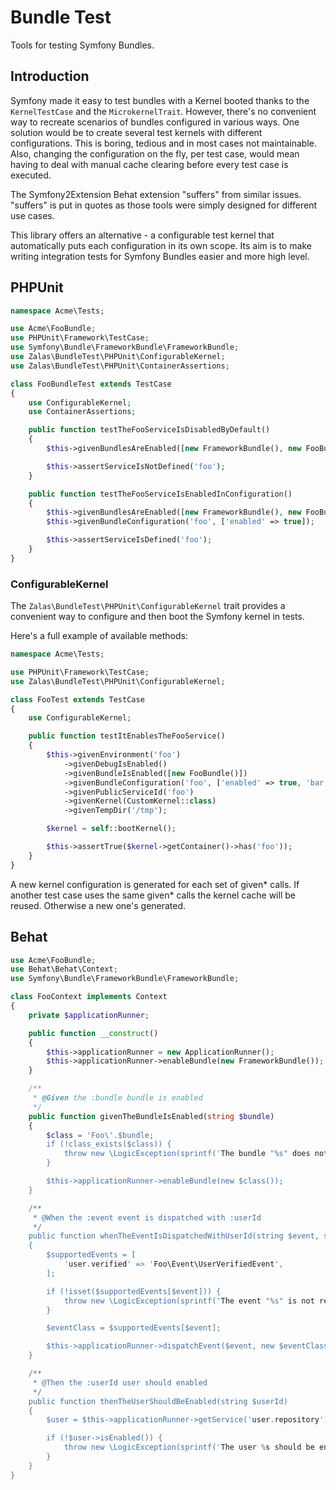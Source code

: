 # Bundle Test

Tools for testing Symfony Bundles.

## Introduction

Symfony made it easy to test bundles with a Kernel booted thanks to the `KernelTestCase` and the `MicrokernelTrait`.
However, there's no convenient way to recreate scenarios of bundles configured in various ways.
One solution would be to create several test kernels with different configurations. This is boring, tedious and in most
cases not maintainable. Also, changing the configuration on the fly, per test case, would mean having to deal
with manual cache clearing before every test case is executed.

The Symfony2Extension Behat extension "suffers" from similar issues. "suffers" is put in quotes as those tools
were simply designed for different use cases.

This library offers an alternative - a configurable test kernel that automatically puts each configuration in its own scope.
Its aim is to make writing integration tests for Symfony Bundles easier and more high level.

## PHPUnit

```php
namespace Acme\Tests;

use Acme\FooBundle;
use PHPUnit\Framework\TestCase;
use Symfony\Bundle\FrameworkBundle\FrameworkBundle;
use Zalas\BundleTest\PHPUnit\ConfigurableKernel;
use Zalas\BundleTest\PHPUnit\ContainerAssertions;

class FooBundleTest extends TestCase
{
    use ConfigurableKernel;
    use ContainerAssertions;

    public function testTheFooServiceIsDisabledByDefault()
    {
        $this->givenBundlesAreEnabled([new FrameworkBundle(), new FooBundle()]);

        $this->assertServiceIsNotDefined('foo');
    }

    public function testTheFooServiceIsEnabledInConfiguration()
    {
        $this->givenBundlesAreEnabled([new FrameworkBundle(), new FooBundle()]);
        $this->givenBundleConfiguration('foo', ['enabled' => true]);

        $this->assertServiceIsDefined('foo');
    }
}
```

### ConfigurableKernel

The `Zalas\BundleTest\PHPUnit\ConfigurableKernel` trait provides a convenient way to configure and then boot the
Symfony kernel in tests.

Here's a full example of available methods:

```php
namespace Acme\Tests;

use PHPUnit\Framework\TestCase;
use Zalas\BundleTest\PHPUnit\ConfigurableKernel;

class FooTest extends TestCase
{
    use ConfigurableKernel;

    public function testItEnablesTheFooService()
    {
        $this->givenEnvironment('foo')
            ->givenDebugIsEnabled()
            ->givenBundleIsEnabled([new FooBundle()])
            ->givenBundleConfiguration('foo', ['enabled' => true, 'bar' => 'baz'])
            ->givenPublicServiceId('foo')
            ->givenKernel(CustomKernel::class)
            ->givenTempDir('/tmp');

        $kernel = self::bootKernel();

        $this->assertTrue($kernel->getContainer()->has('foo'));
    }
}
```

A new kernel configuration is generated for each set of given* calls. If another test case uses the same
given* calls the kernel cache will be reused. Otherwise a new one's generated.

## Behat

```php
use Acme\FooBundle;
use Behat\Behat\Context;
use Symfony\Bundle\FrameworkBundle\FrameworkBundle;

class FooContext implements Context
{
    private $applicationRunner;

    public function __construct()
    {
        $this->applicationRunner = new ApplicationRunner();
        $this->applicationRunner->enableBundle(new FrameworkBundle());
    }

    /**
     * @Given the :bundle bundle is enabled
     */
    public function givenTheBundleIsEnabled(string $bundle)
    {
        $class = 'Foo\'.$bundle;
        if (!class_exists($class)) {
            throw new \LogicException(sprintf('The bundle "%s" does not exist.', $class));
        }

        $this->applicationRunner->enableBundle(new $class());
    }

    /**
     * @When the :event event is dispatched with :userId
     */
    public function whenTheEventIsDispatchedWithUserId(string $event, string $userId)
    {
        $supportedEvents = [
            'user.verified' => 'Foo\Event\UserVerifiedEvent',
        ];

        if (!isset($supportedEvents[$event])) {
            throw new \LogicException(sprintf('The event "%s" is not recognised.', $event));
        }

        $eventClass = $supportedEvents[$event];

        $this->applicationRunner->dispatchEvent($event, new $eventClass($userId));
    }

    /**
     * @Then the :userId user should enabled
     */
    public function thenTheUserShouldBeEnabled(string $userId)
    {
        $user = $this->applicationRunner->getService('user.repository')->find($userId);

        if (!$user->isEnabled()) {
            throw new \LogicException(sprintf('The user %s should be enabled', $userId));
        }
    }
}
```
